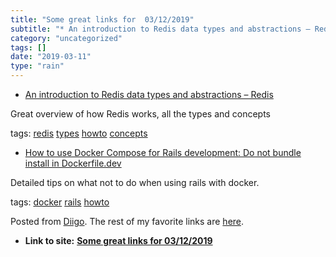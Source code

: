 ```yaml
---
title: "Some great links for  03/12/2019"
subtitle: "* An introduction to Redis data types and abstractions – Redis"
category: "uncategorized"
tags: []
date: "2019-03-11"
type: "rain"
---
```

* [An introduction to Redis data types and abstractions – Redis](<https://redis.io/topics/data-types-intro>)

Great overview of how Redis works, all the types and concepts

tags: [redis](<https://www.diigo.com/user/pitosalas/redis>)
[types](<https://www.diigo.com/user/pitosalas/types>)
[howto](<https://www.diigo.com/user/pitosalas/howto>)
[concepts](<https://www.diigo.com/user/pitosalas/concepts>)

  * [How to use Docker Compose for Rails development: Do not bundle install in Dockerfile.dev](<https://anonoz.github.io/tech/2019/03/10/rails-docker-compose-yml.html>)

Detailed tips on what not to do when using rails with docker.

tags: [docker](<https://www.diigo.com/user/pitosalas/docker>)
[rails](<https://www.diigo.com/user/pitosalas/rails>)
[howto](<https://www.diigo.com/user/pitosalas/howto>)

Posted from [Diigo](<https://www.diigo.com>). The rest of my favorite links
are [here](<https://www.diigo.com/user/pitosalas>).


* **Link to site:** **[Some great links for  03/12/2019](None)**